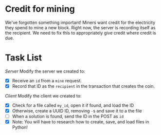 # Credit for mining

We've forgotten something important!  Miners want credit for the electricity they spend to mine a new block.  Right now, the server is recording itself as the recipient.  We need to fix this to appropriately give credit where credit is due.

# Task List

*Server*
Modify the server we created to:
- [x] Receive an `id` from a `mine` request.
- [x] Record that ID as the `recipient` in the transaction that creates the coin.

*Client*
Modify the client we created to:
- [x] Check for a file called `my_id`, open it if found, and load the ID
- [x] Otherwise, create a UUID ID, removing `-`s and save it to a the file
- [ ] When a solution is found, send the ID in the POST as `id`
- [x] Note: You will have to research how to create, save, and load files in Python!
